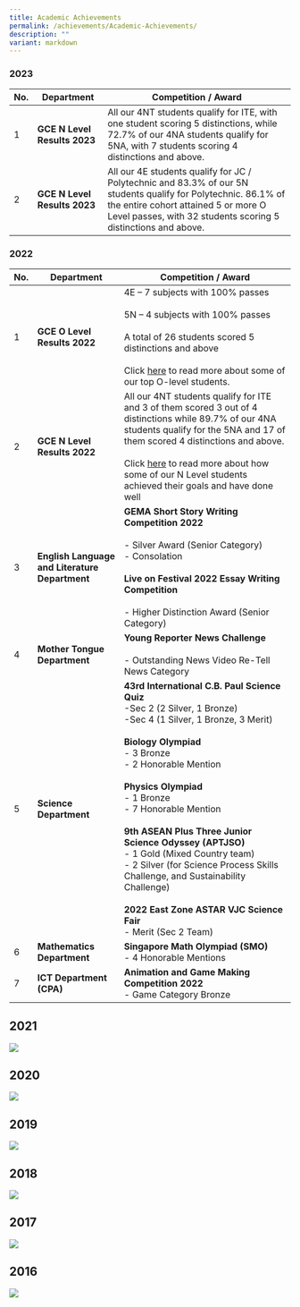 ```yaml
---
title: Academic Achievements
permalink: /achievements/Academic-Achievements/
description: ""
variant: markdown
---
```

### 2023

| No. | Department | Competition / Award |
| -------- | -------- | -------- |
| 1 | **GCE N Level Results 2023** | All our 4NT students qualify for ITE, with one student scoring 5 distinctions, while 72.7% of our 4NA students qualify for 5NA, with 7 students scoring 4 distinctions and above. |
| 2 | **GCE N Level Results 2023** | All our 4E students qualify for JC / Polytechnic and 83.3% of our 5N students qualify for Polytechnic. 86.1% of the entire cohort attained 5 or more O Level passes, with 32 students scoring 5 distinctions and above. |

### 2022

| No. | Department | Competition / Award |
| -------- | -------- | -------- |
| 1 |**GCE O Level Results 2022** |  4E – 7 subjects with 100% passes <br><br> 5N – 4 subjects with 100% passes<br><br> A total of 26 students scored 5 distinctions and above <br><br> Click [here](/files/Achievements/2022%20prss%20o%20level%20stories%20edited.pdf) to read more about some of our top O-level students. |
| 2 | **GCE N Level Results 2022** | All our 4NT students qualify for ITE and 3 of them scored 3 out of 4 distinctions while 89.7% of our 4NA students qualify for the 5NA and 17 of them scored 4 distinctions and above. <br><br> Click [here](/files/Achievements/2022%20prss%20n%20level%20top%20students%20stories.pdf) to read more about how some of our N Level students achieved their goals and have done well |
| 3 | **English Language and Literature Department** | **GEMA Short Story Writing Competition 2022** <br><br> - Silver Award (Senior Category)<br>- Consolation <br><br>**Live on Festival 2022 Essay Writing Competition**<br><br>- Higher Distinction Award (Senior Category) |
| 4 | **Mother Tongue Department** | **Young Reporter News Challenge**<br><br> - Outstanding News Video Re-Tell News Category |
| 5 |**Science Department** | **43rd International C.B. Paul Science Quiz**<br>-Sec 2 (2 Silver, 1 Bronze)<br> -Sec 4 (1 Silver, 1 Bronze, 3 Merit)<br><br>**Biology Olympiad**<br>- 3 Bronze<br>- 2 Honorable Mention<br><br>**Physics Olympiad**<br>- 1 Bronze<br>- 7 Honorable Mention <br><br>**9th ASEAN Plus Three Junior Science Odyssey (APTJSO)**<br>- 1 Gold (Mixed Country team)<br>- 2 Silver (for Science Process Skills Challenge, and Sustainability Challenge)<br><br>**2022 East Zone ASTAR VJC Science Fair** <br>- Merit (Sec 2 Team) |
| 6 | **Mathematics Department** | **Singapore Math Olympiad (SMO)**<br>- 4 Honorable Mentions |
| 7 | **ICT Department (CPA)** | **Animation and Game Making Competition 2022** <br>- Game Category Bronze |

2021
----
![](/images/acad2021.png)

2020
----
![](/images/acad2020.png)

2019
----
![](/images/acad2019.png)

2018
----
![](/images/acad2018.png)

2017
----
![](/images/acad2017.png)

2016
----
![](/images/acad2016.png)